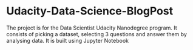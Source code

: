 # Udacity-Data-Science-BlogPost
The project is for the Data Scientist Udacity Nanodegree program. It consists of picking a dataset, selecting 3 questions and answer them by analysing data. It is built using Jupyter Notebook
